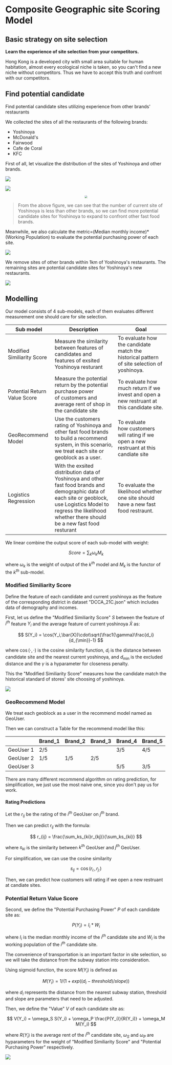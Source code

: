 # Composite Geographic site Scoring Model

## Basic strategy on site selection

**Learn the experience of site selection from your competitors.**

Hong Kong is a developed city with small area suitable for human habitation, almost every ecological niche is taken, so you can't find a new niche without competitors. Thus we have to accept this truth and confront with our competitors. 

## Find potential candidate

Find potential candidate sites utilizing experience from other brands' restaurants

We collected the sites of all the restaurants of the following brands:

- Yoshinoya
- McDonald's
- Fairwood
- Cafe de Coral
- KFC

First of all, let visualize the distribution of the sites of Yoshinoya and other brands.

![](img/sites_yoshi.png)

![](img/sites_competitor.png)

<center><img src="img/num_sites.png" style="zoom:.5"></center>

> From the above figure, we can see that the number of current site of Yoshinoya is less than other brands, so we can find more potential candidate sites for Yoshinoya to expand to confront other fast food brands.

Meanwhile, we also calculate the metric=(Median monthly income)*(Working Population) to evaluate the potential purchasing power of each site.

![](img/dcca_t_tmmearn.png)

We remove sites of other brands within 1km of Yoshinoya's restaurants. The remaining sites are potential candidate sites for Yoshinoya's new restaurants.

![](img/site_candidates.png)

## Modelling

Our model consists of 4 sub-models, each of them evaluates different measurement one should care for site selection.

| Sub model                    | Description                                                                                                                                                                                                                | Goal                                                                                       |
| ---------------------------- | -------------------------------------------------------------------------------------------------------------------------------------------------------------------------------------------------------------------------- | ------------------------------------------------------------------------------------------ |
| Modified Similiarity Score   | Measure the similarity between features of candidates and features of exsited Yoshinoya resturant                                                                                                                          | To evaluate how the candidate match the historical pattern of site selection of yoshinoya. |
| Potential Return Value Score | Measure the potential return by the potential purchase power of customers and average rent of shop in the candidate site                                                                                                   | To evaluate how much return if we invest and open a new restruant at this candidate site.  |
| GeoRecommend Model           | Use the customers rating of Yoshinoya and other fast food brands to build a recommend system, in this scenario, we treat each site or geoblock as a user.                                                                  | To evaluate how customers will rating if we open a new restruant at this candiate site     |
| Logistics Regression         | With the exsited distribution data of  Yoshinoya and other fast food brands and demographic data of each site or geoblock, use Logistics Model to regress the likelihood whether there should be a new fast food resturant | To evaluate the likelihood whether one site should have a new fast food restraunt.         |

We linear combine the output score of each sub-model with weight:

$$
Score=\sum_k\omega_k M_k
$$

where $\omega_k$ is the weight of output of the $k^{th}$ model and $M_k$ is the functor of the $k^{th}$ sub-model.

### Modified Similiarity Score

Define the feature of each candidate and current yoshinoya as the feature of the corresponding district in dataset "DCCA_21C.json" which includes data of demography and incomes.

First, let us define the "Modified Similiarity Score" $S$ between the feature of $i^{th}$ feature $Y_i$ and the average feature of current yoshinoya $\bar{X}$ as:

$$
S(Y_i) = \cos(Y_i,\bar{X})\cdot\sqrt{\frac1{\gamma}\frac{d_i}{d_{\min}}-1}
$$

where $\cos(\cdot,\cdot)$ is the cosine similarity function, $d_i$ is the distance between candidate site and the nearest current yoshinoya, and $d_{\min}$ is the excluded distance and the $\gamma$ is a hyparameter for closeness penalty.

This the "Modified Similiarity Score" measures how the candidate match the historical standard of stores' site choosing of yoshinoya.

![](img/sim_candidates.png)

### GeoRecommend Model

We treat each geoblock as a user in the recommend model named as GeoUser.

Then we can construct a Table for the recommend model like this:

|           | Brand_1 | Brand_2 | Brand_3 | Brand_4 | Brand_5 |
| --------- | ------- | ------- | ------- | ------- | ------- |
| GeoUser 1 | 2/5     |         |         | 3/5     | 4/5     |
| GeoUser 2 | 1/5     | 1/5     | 2/5     |         |         |
| GeoUser 3 |         |         |         | 5/5     | 3/5     |

There are many different recommend algorithm on rating prediction, for simplification, we just use the most naive one, since you don't pay us for work.

#### Rating Predictions

Let the $r_{ij}$ be the rating of the $i^{th}$ GeoUser on $j^{th}$ brand.

Then we can predict $r_{ij}$ with the formula:

$$
r_{ij} = \frac{\sum_ks_{ki}r_{kj}}{\sum_ks_{ki}}
$$

where $s_{ki}$ is the similarity between $k^{th}$ GeoUser and $j^{th}$ GeoUser.

For simplification, we can use the cosine similarity 

$$
s_{ij} = \cos(r_{i:},r_{j:})
$$

Then, we can predict how customers will rating if we open a new restruant at candiate sites.

### Potential Return Value Score

Second, we define the "Potential Purchasing Power" $P$ of each candidate site as:

$$
P(Y_i) = I_i*W_i
$$

where $I_i$ is the median monthly income of the $i^{th}$ candidate site and $W_i$ is the working population of the $i^{th}$ candidate site.

The convenience of transportation is an important factor in site selection, so we will take the distance from the subway station into consideration.

Using sigmoid function, the score $M(Y_i)$ is defined as 

$$
M(Y_i) =  1 / (1 + exp((d_i - threshold) / slope))
$$

where $d_i$ represents the distance from the nearest subway station, threshold and slope are parameters that need to be adjusted.

Then, we define the "Value" $V$ of each candidate site as:

$$
V(Y_i) = \omega_S S(Y_i) + \omega_P \frac{P(Y_i)}{R(Y_i)} + \omega_M M(Y_i)
$$

where $R(Y_i)$ is the average rent of the $i^{th}$ candidate site,
$\omega_S$ and $\omega_P$ are hyparameters for the weight of "Modified Similiarity Score" and "Potential Purchasing Power" respectively.

![](img/value_candidates.png)
